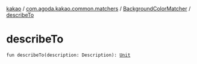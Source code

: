 [kakao](../../index.md) / [com.agoda.kakao.common.matchers](../index.md) / [BackgroundColorMatcher](index.md) / [describeTo](./describe-to.md)

# describeTo

`fun describeTo(description: Description): `[`Unit`](https://kotlinlang.org/api/latest/jvm/stdlib/kotlin/-unit/index.html)
